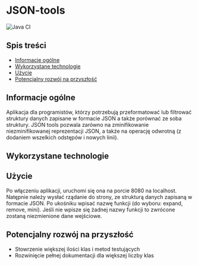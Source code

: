 
# JSON-tools
![Java CI](https://github.com/AleksandraGorska02/JSON-tools/actions/workflows/ci.yml/badge.svg)


## Spis treści
* [Informacje ogólne](#Informacje-ogólne)
* [Wykorzystane technologie](#Wykorzystane-technologie)
* [Użycie](#Użycie)
* [Potencjalny rozwój na przyszłość](#Potencjalny-rozwój-na-przyszłość)


## Informacje ogólne
Aplikacja dla programistów, którzy potrzebują przeformatować lub filtrować struktury danych zapisane w formacie JSON a także porównać ze soba struktury. JSON tools pozwala zarówno na zminifikowanie niezminifikowanej reprezentacji JSON, a także na operację odwrotną (z dodaniem wszelkich odstępów i nowych linii).

## Wykorzystane technologie


## Użycie
Po włączeniu aplikacji, uruchomi się ona na porcie 8080 na localhost.
Natępnie należy wysłać rządanie do strony, ze strukturą danych zapisaną w formacie JSON. Po ukośniku wpisać nazwę funkcji (do wyboru: expand, remove, mini). Jeśli nie wpisze się żadnej nazwy funkcji to zwrócone zostaną niezmienione dane wejściowe.

## Potencjalny rozwój na przyszłość
* Stowrzenie większej ilości klas i metod testujących
* Rozwinięcie pełnej dokumentacji dla większej liczby klas
